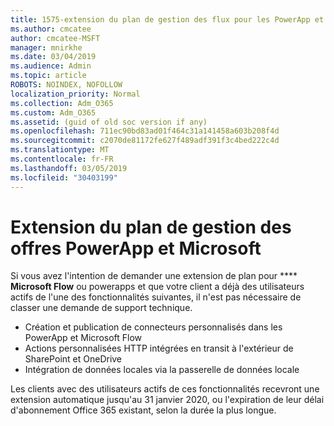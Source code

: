 ```yaml
---
title: 1575-extension du plan de gestion des flux pour les PowerApp et Microsoft
ms.author: cmcatee
author: cmcatee-MSFT
manager: mnirkhe
ms.date: 03/04/2019
ms.audience: Admin
ms.topic: article
ROBOTS: NOINDEX, NOFOLLOW
localization_priority: Normal
ms.collection: Adm_O365
ms.custom: Adm_O365
ms.assetid: (guid of old soc version if any)
ms.openlocfilehash: 711ec90bd83ad01f464c31a141458a603b208f4d
ms.sourcegitcommit: c2070de81172fe627f489adf391f3c4bed222c4d
ms.translationtype: MT
ms.contentlocale: fr-FR
ms.lasthandoff: 03/05/2019
ms.locfileid: "30403199"
---
```

# <a name="powerapps-and-microsoft-flow-plan-extension"></a>Extension du plan de gestion des offres PowerApp et Microsoft

Si vous avez l'intention de demander une extension de plan pour **** **Microsoft Flow** ou powerapps et que votre client a déjà des utilisateurs actifs de l'une des fonctionnalités suivantes, il n'est pas nécessaire de classer une demande de support technique.

- Création et publication de connecteurs personnalisés dans les PowerApp et Microsoft Flow
- Actions personnalisées HTTP intégrées en transit à l'extérieur de SharePoint et OneDrive
- Intégration de données locales via la passerelle de données locale

Les clients avec des utilisateurs actifs de ces fonctionnalités recevront une extension automatique jusqu'au 31 janvier 2020, ou l'expiration de leur délai d'abonnement Office 365 existant, selon la durée la plus longue.